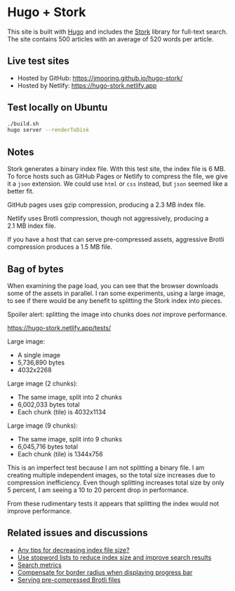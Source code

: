 # Hugo + Stork

This site is built with [Hugo](https://gohugo.io/) and includes the [Stork](https://stork-search.net/) library for full-text search. The site contains 500 articles with an average of 520 words per article.

## Live test sites

- Hosted by GitHub: <https://jmooring.github.io/hugo-stork/>
- Hosted by Netlify: <https://hugo-stork.netlify.app>

## Test locally on Ubuntu

```bash
./build.sh
hugo server --renderToDisk
```

## Notes

Stork generates a binary index file. With this test site, the index file is 6&nbsp;MB. To force hosts such as GitHub Pages or Netlify to compress the file, we give it a `json` extension. We could use `html` or `css` instead, but `json` seemed like a better fit.

GitHub pages uses gzip compression, producing a 2.3&nbsp;MB index file.

Netlify uses Brotli compression, though not aggressively, producing a 2.1&nbsp;MB index file.

If you have a host that can serve pre-compressed assets, aggressive Brotli compression produces a 1.5&nbsp;MB file.

## Bag of bytes

When examining the page load, you can see that the browser downloads some of the assets in parallel. I ran some experiments, using a large image, to see if there would be any benefit to splitting the Stork index into pieces.

Spoiler alert: splitting the image into chunks does _not_ improve performance.

<https://hugo-stork.netlify.app/tests/>

Large image:

- A single image
- 5,736,890 bytes
- 4032x2268

Large image (2 chunks):

- The same image, split into 2 chunks
- 6,002,033 bytes total
- Each chunk (tile) is 4032x1134

Large image (9 chunks):

- The same image, split into 9 chunks
- 6,045,716 bytes total
- Each chunk (tile) is 1344x756

This is an imperfect test because I am not splitting a binary file. I am creating multiple independent images, so the total size increases due to compression inefficiency. Even though splitting increases total size by only 5 percent, I am seeing a 10 to 20 percent drop in performance.

From these rudimentary tests it appears that splitting the index would not improve performance.

## Related issues and discussions

- [Any tips for decreasing index file size?](https://github.com/jameslittle230/stork/discussions/258)
- [Use stopword lists to reduce index size and improve search results](https://github.com/jameslittle230/stork/issues/250)
- [Search metrics](https://github.com/jameslittle230/stork/discussions/259)
- [Compensate for border radius when displaying progress bar](https://github.com/jameslittle230/stork/issues/260)
- [Serving pre-compressed Brotli files](https://answers.netlify.com/t/serving-pre-compressed-brotli-files/53515)
